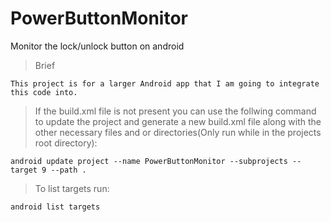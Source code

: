 # PowerButtonMonitor
Monitor the lock/unlock button on android

> Brief

`This project is for a larger Android app that I am going to integrate this code into.`

> If the build.xml file is not present you can use the follwing command to update the project and generate a new build.xml file along with the other necessary files and or directories(Only run while in the projects root directory):

`android update project --name PowerButtonMonitor --subprojects --target 9 --path .`


> To list targets run:

`android list targets`
